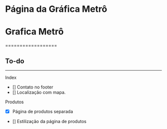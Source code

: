 # Página da Gráfica Metrô
# Grafica Metrô
==================

## To-do
------------------
Index
- [] Contato no footer
- [] Localização com mapa.

Produtos
- [x] Página de produtos separada
- [] Estilização da página de produtos
